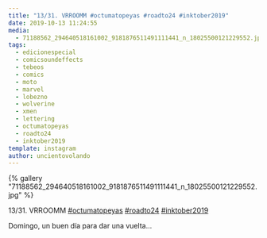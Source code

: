 ```yaml
---
title: "13/31. VRROOMM #octumatopeyas #roadto24 #inktober2019"
date: 2019-10-13 11:24:55
media: 
  - 71188562_294640518161002_9181876511491111441_n_18025500121229552.jpg
tags: 
  - edicionespecial
  - comicsoundeffects
  - tebeos
  - comics
  - moto
  - marvel
  - lobezno
  - wolverine
  - xmen
  - lettering
  - octumatopeyas
  - roadto24
  - inktober2019
template: instagram
author: uncientovolando
---
```


{% gallery "71188562_294640518161002_9181876511491111441_n_18025500121229552.jpg" %}

13/31. VRROOMM [#octumatopeyas](/tags/octumatopeyas) [#roadto24](/tags/roadto24) [#inktober2019](/tags/inktober2019)

Domingo, un buen día para dar una vuelta...
